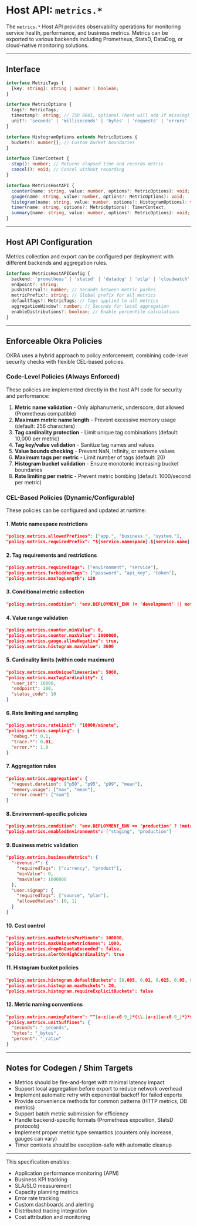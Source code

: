 # Host API: `metrics.*`

The `metrics.*` Host API provides observability operations for monitoring service health, performance, and business metrics. Metrics can be exported to various backends including Prometheus, StatsD, DataDog, or cloud-native monitoring solutions.

---

## Interface

```ts
interface MetricTags {
  [key: string]: string | number | boolean;
}

interface MetricOptions {
  tags?: MetricTags;
  timestamp?: string; // ISO 8601, optional (host will add if missing)
  unit?: 'seconds' | 'milliseconds' | 'bytes' | 'requests' | 'errors' | 'percent' | 'custom';
}

interface HistogramOptions extends MetricOptions {
  buckets?: number[]; // Custom bucket boundaries
}

interface TimerContext {
  stop(): number; // Returns elapsed time and records metric
  cancel(): void; // Cancel without recording
}

interface MetricsHostAPI {
  counter(name: string, value: number, options?: MetricOptions): void;
  gauge(name: string, value: number, options?: MetricOptions): void;
  histogram(name: string, value: number, options?: HistogramOptions): void;
  timer(name: string, options?: MetricOptions): TimerContext;
  summary(name: string, value: number, options?: MetricOptions): void;
}
```

---

## Host API Configuration

Metrics collection and export can be configured per deployment with different backends and aggregation rules.

```ts
interface MetricsHostAPIConfig {
  backend: 'prometheus' | 'statsd' | 'datadog' | 'otlp' | 'cloudwatch';
  endpoint?: string;
  pushInterval?: number; // Seconds between metric pushes
  metricPrefix?: string; // Global prefix for all metrics
  defaultTags?: MetricTags; // Tags applied to all metrics
  aggregationWindow?: number; // Seconds for local aggregation
  enableDistributions?: boolean; // Enable percentile calculations
}
```

---

## Enforceable Okra Policies

OKRA uses a hybrid approach to policy enforcement, combining code-level security checks with flexible CEL-based policies.

### Code-Level Policies (Always Enforced)

These policies are implemented directly in the host API code for security and performance:

1. **Metric name validation** - Only alphanumeric, underscore, dot allowed (Prometheus compatible)
2. **Maximum metric name length** - Prevent excessive memory usage (default: 256 characters)
3. **Tag cardinality protection** - Limit unique tag combinations (default: 10,000 per metric)
4. **Tag key/value validation** - Sanitize tag names and values
5. **Value bounds checking** - Prevent NaN, Infinity, or extreme values
6. **Maximum tags per metric** - Limit number of tags (default: 20)
7. **Histogram bucket validation** - Ensure monotonic increasing bucket boundaries
8. **Rate limiting per metric** - Prevent metric bombing (default: 1000/second per metric)

### CEL-Based Policies (Dynamic/Configurable)

These policies can be configured and updated at runtime:

#### 1. **Metric namespace restrictions**

```json
"policy.metrics.allowedPrefixes": ["app.", "business.", "system."],
"policy.metrics.requiredPrefix": "${service.namespace}.${service.name}."
```

#### 2. **Tag requirements and restrictions**

```json
"policy.metrics.requiredTags": ["environment", "service"],
"policy.metrics.forbiddenTags": ["password", "api_key", "token"],
"policy.metrics.maxTagLength": 128
```

#### 3. **Conditional metric collection**

```json
"policy.metrics.condition": "env.DEPLOYMENT_ENV != 'development' || metric.name.startsWith('debug.')"
```

#### 4. **Value range validation**

```json
"policy.metrics.counter.minValue": 0,
"policy.metrics.counter.maxValue": 1000000,
"policy.metrics.gauge.allowNegative": true,
"policy.metrics.histogram.maxValue": 3600
```

#### 5. **Cardinality limits (within code maximum)**

```json
"policy.metrics.maxUniqueTimeseries": 5000,
"policy.metrics.maxTagCardinality": {
  "user_id": 10000,
  "endpoint": 100,
  "status_code": 10
}
```

#### 6. **Rate limiting and sampling**

```json
"policy.metrics.rateLimit": "10000/minute",
"policy.metrics.sampling": {
  "debug.*": 0.1,
  "trace.*": 0.01,
  "error.*": 1.0
}
```

#### 7. **Aggregation rules**

```json
"policy.metrics.aggregation": {
  "request.duration": ["p50", "p95", "p99", "mean"],
  "memory.usage": ["max", "mean"],
  "error.count": ["sum"]
}
```

#### 8. **Environment-specific policies**

```json
"policy.metrics.condition": "env.DEPLOYMENT_ENV == 'production' ? !metric.name.startsWith('debug.') : true",
"policy.metrics.enabledEnvironments": ["staging", "production"]
```

#### 9. **Business metric validation**

```json
"policy.metrics.businessMetrics": {
  "revenue.*": {
    "requiredTags": ["currency", "product"],
    "minValue": 0,
    "maxValue": 1000000
  },
  "user.signup": {
    "requiredTags": ["source", "plan"],
    "allowedValues": [0, 1]
  }
}
```

#### 10. **Cost control**

```json
"policy.metrics.maxMetricsPerMinute": 100000,
"policy.metrics.maxUniqueMetricNames": 1000,
"policy.metrics.dropOnQuotaExceeded": false,
"policy.metrics.alertOnHighCardinality": true
```

#### 11. **Histogram bucket policies**

```json
"policy.metrics.histogram.defaultBuckets": [0.005, 0.01, 0.025, 0.05, 0.1, 0.25, 0.5, 1, 2.5, 5, 10],
"policy.metrics.histogram.maxBuckets": 20,
"policy.metrics.histogram.requireExplicitBuckets": false
```

#### 12. **Metric naming conventions**

```json
"policy.metrics.namingPattern": "^[a-z][a-z0-9_]*(\\.[a-z][a-z0-9_]*)*$",
"policy.metrics.unitSuffixes": {
  "seconds": "_seconds",
  "bytes": "_bytes",
  "percent": "_ratio"
}
```

---

## Notes for Codegen / Shim Targets

- Metrics should be fire-and-forget with minimal latency impact
- Support local aggregation before export to reduce network overhead
- Implement automatic retry with exponential backoff for failed exports
- Provide convenience methods for common patterns (HTTP metrics, DB metrics)
- Support batch metric submission for efficiency
- Handle backend-specific formats (Prometheus exposition, StatsD protocols)
- Implement proper metric type semantics (counters only increase, gauges can vary)
- Timer contexts should be exception-safe with automatic cleanup

---

This specification enables:

- Application performance monitoring (APM)
- Business KPI tracking
- SLA/SLO measurement
- Capacity planning metrics
- Error rate tracking
- Custom dashboards and alerting
- Distributed tracing integration
- Cost attribution and monitoring